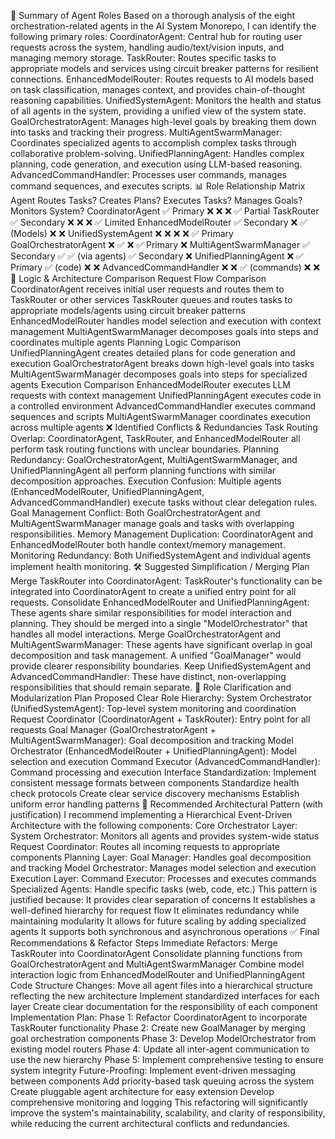 🔎 Summary of Agent Roles
Based on a thorough analysis of the eight orchestration-related agents in the AI System Monorepo, I can identify the following primary roles:
CoordinatorAgent: Central hub for routing user requests across the system, handling audio/text/vision inputs, and managing memory storage.
TaskRouter: Routes specific tasks to appropriate models and services using circuit breaker patterns for resilient connections.
EnhancedModelRouter: Routes requests to AI models based on task classification, manages context, and provides chain-of-thought reasoning capabilities.
UnifiedSystemAgent: Monitors the health and status of all agents in the system, providing a unified view of the system state.
GoalOrchestratorAgent: Manages high-level goals by breaking them down into tasks and tracking their progress.
MultiAgentSwarmManager: Coordinates specialized agents to accomplish complex tasks through collaborative problem-solving.
UnifiedPlanningAgent: Handles complex planning, code generation, and execution using LLM-based reasoning.
AdvancedCommandHandler: Processes user commands, manages command sequences, and executes scripts.
📊 Role Relationship Matrix
Agent Routes Tasks? Creates Plans? Executes Tasks? Manages Goals? Monitors System?
CoordinatorAgent ✅ Primary ❌ ❌ ❌ ✅ Partial
TaskRouter ✅ Secondary ❌ ❌ ❌ ✅ Limited
EnhancedModelRouter ✅ Secondary ❌ ✅ (Models) ❌ ❌
UnifiedSystemAgent ❌ ❌ ❌ ❌ ✅ Primary
GoalOrchestratorAgent ❌ ✅ ❌ ✅ Primary ❌
MultiAgentSwarmManager ✅ Secondary ✅ ✅ (via agents) ✅ Secondary ❌
UnifiedPlanningAgent ❌ ✅ Primary ✅ (code) ❌ ❌
AdvancedCommandHandler ❌ ❌ ✅ (commands) ❌ ❌
🧠 Logic & Architecture Comparison
Request Flow Comparison
CoordinatorAgent receives initial user requests and routes them to TaskRouter or other services
TaskRouter queues and routes tasks to appropriate models/agents using circuit breaker patterns
EnhancedModelRouter handles model selection and execution with context management
MultiAgentSwarmManager decomposes goals into steps and coordinates multiple agents
Planning Logic Comparison
UnifiedPlanningAgent creates detailed plans for code generation and execution
GoalOrchestratorAgent breaks down high-level goals into tasks
MultiAgentSwarmManager decomposes goals into steps for specialized agents
Execution Comparison
EnhancedModelRouter executes LLM requests with context management
UnifiedPlanningAgent executes code in a controlled environment
AdvancedCommandHandler executes command sequences and scripts
MultiAgentSwarmManager coordinates execution across multiple agents
❌ Identified Conflicts & Redundancies
Task Routing Overlap: CoordinatorAgent, TaskRouter, and EnhancedModelRouter all perform task routing functions with unclear boundaries.
Planning Redundancy: GoalOrchestratorAgent, MultiAgentSwarmManager, and UnifiedPlanningAgent all perform planning functions with similar decomposition approaches.
Execution Confusion: Multiple agents (EnhancedModelRouter, UnifiedPlanningAgent, AdvancedCommandHandler) execute tasks without clear delegation rules.
Goal Management Conflict: Both GoalOrchestratorAgent and MultiAgentSwarmManager manage goals and tasks with overlapping responsibilities.
Memory Management Duplication: CoordinatorAgent and EnhancedModelRouter both handle context/memory management.
Monitoring Redundancy: Both UnifiedSystemAgent and individual agents implement health monitoring.
🛠️ Suggested Simplification / Merging Plan
Merge TaskRouter into CoordinatorAgent: TaskRouter's functionality can be integrated into CoordinatorAgent to create a unified entry point for all requests.
Consolidate EnhancedModelRouter and UnifiedPlanningAgent: These agents share similar responsibilities for model interaction and planning. They should be merged into a single "ModelOrchestrator" that handles all model interactions.
Merge GoalOrchestratorAgent and MultiAgentSwarmManager: These agents have significant overlap in goal decomposition and task management. A unified "GoalManager" would provide clearer responsibility boundaries.
Keep UnifiedSystemAgent and AdvancedCommandHandler: These have distinct, non-overlapping responsibilities that should remain separate.
🔄 Role Clarification and Modularization Plan
Proposed Clear Role Hierarchy:
System Orchestrator (UnifiedSystemAgent): Top-level system monitoring and coordination
Request Coordinator (CoordinatorAgent + TaskRouter): Entry point for all requests
Goal Manager (GoalOrchestratorAgent + MultiAgentSwarmManager): Goal decomposition and tracking
Model Orchestrator (EnhancedModelRouter + UnifiedPlanningAgent): Model selection and execution
Command Executor (AdvancedCommandHandler): Command processing and execution
Interface Standardization:
Implement consistent message formats between components
Standardize health check protocols
Create clear service discovery mechanisms
Establish uniform error handling patterns
🧱 Recommended Architectural Pattern (with justification)
I recommend implementing a Hierarchical Event-Driven Architecture with the following components:
Core Orchestrator Layer:
System Orchestrator: Monitors all agents and provides system-wide status
Request Coordinator: Routes all incoming requests to appropriate components
Planning Layer:
Goal Manager: Handles goal decomposition and tracking
Model Orchestrator: Manages model selection and execution
Execution Layer:
Command Executor: Processes and executes commands
Specialized Agents: Handle specific tasks (web, code, etc.)
This pattern is justified because:
It provides clear separation of concerns
It establishes a well-defined hierarchy for request flow
It eliminates redundancy while maintaining modularity
It allows for future scaling by adding specialized agents
It supports both synchronous and asynchronous operations
✅ Final Recommendations & Refactor Steps
Immediate Refactors:
Merge TaskRouter into CoordinatorAgent
Consolidate planning functions from GoalOrchestratorAgent and MultiAgentSwarmManager
Combine model interaction logic from EnhancedModelRouter and UnifiedPlanningAgent
Code Structure Changes:
Move all agent files into a hierarchical structure reflecting the new architecture
Implement standardized interfaces for each layer
Create clear documentation for the responsibility of each component
Implementation Plan:
Phase 1: Refactor CoordinatorAgent to incorporate TaskRouter functionality
Phase 2: Create new GoalManager by merging goal orchestration components
Phase 3: Develop ModelOrchestrator from existing model routers
Phase 4: Update all inter-agent communication to use the new hierarchy
Phase 5: Implement comprehensive testing to ensure system integrity
Future-Proofing:
Implement event-driven messaging between components
Add priority-based task queuing across the system
Create pluggable agent architecture for easy extension
Develop comprehensive monitoring and logging
This refactoring will significantly improve the system's maintainability, scalability, and clarity of responsibility, while reducing the current architectural conflicts and redundancies.
